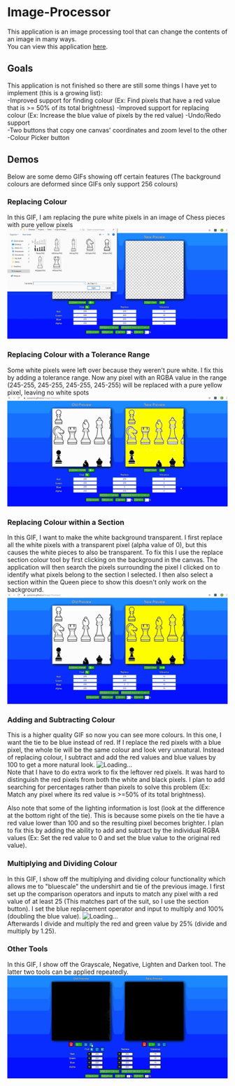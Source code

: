 # Image-Processor
This application is an image processing tool that can change the contents of an image in many ways. <br>
You can view this application [here](https://ryanarine.github.io/Image-Processor/).

## Goals
This application is not finished so there are still some things I have yet to implement (this is a growing list): <br>
-Improved support for finding colour (Ex: Find pixels that have a red value that is >= 50% of its total brightness)
-Improved support for replacing colour (Ex: Increase the blue value of pixels by the red value)
-Undo/Redo support <br>
-Two buttons that copy one canvas' coordinates and zoom level to the other <br>
-Colour Picker button

## Demos
Below are some demo GIFs showing off certain features (The background colours are deformed since GIFs only support 256 colours)

### Replacing Colour
In this GIF, I am replacing the pure white pixels in an image of Chess pieces with pure yellow pixels
![Loading...](RC.gif)
### Replacing Colour with a Tolerance Range
Some white pixels were left over because they weren't pure white. I fix this by adding a tolerance range. Now any pixel with an RGBA value in the range (245-255, 245-255, 245-255, 245-255) will be replaced with a pure yellow pixel, leaving no white spots
![Loading...](RCT.gif)
### Replacing Colour within a Section
In this GIF, I want to make the white background transparent. I first replace all the white pixels with a transparent pixel (alpha value of 0), but this causes the white pieces to also be transparent. To fix this I use the replace section colour tool by first clicking on the background in the canvas. The application will then search the pixels surrounding the pixel I clicked on to identify what pixels belong to the section I selected. I then also select a section within the Queen piece to show this doesn't only work on the background.
![Loading...](RCS.gif)
### Adding and Subtracting Colour
This is a higher quality GIF so now you can see more colours. In this one, I want the tie to be blue instead of red. If I replace the red pixels with a blue pixel, the whole tie will be the same colour and look very unnatural. Instead of replacing colour, I subtract and add the red values and blue values by 100 to get a more natural look. 
![Loading...](CAD.gif) <br>
Note that I have to do extra work to fix the leftover red pixels. It was hard to distinguish the red pixels from both the white and black pixels. I plan to add searching for percentages rather than pixels to solve this problem (Ex: Match any pixel where its red value is >=50% of its total brightness). <br>

Also note that some of the lighting information is lost (look at the difference at the bottom right of the tie). This is because some pixels on the tie have a red value lower than 100 and so the resulting pixel becomes brighter. I plan to fix this by adding the ability to add and subtract by the individual RGBA values (Ex: Set the red value to 0 and set the blue value to the original red value).
### Multiplying and Dividing Colour
In this GIF, I show off the multiplying and dividing colour functionality which allows me to "bluescale" the undershirt and tie of the previous image. I first set up the comparison operators and inputs to match any pixel with a red value of at least 25 (This matches part of the suit, so I use the section button). I set the blue replacement operator and input to multiply and 100% (doubling the blue value). 
![Loading...](CS.gif) <br>
Afterwards I divide and multiply the red and green value by 25% (divide and multiply by 1.25).
### Other Tools
In this GIF, I show off the Grayscale, Negative, Lighten and Darken tool. The latter two tools can be applied repeatedly.
![Loading...](OT.gif)
